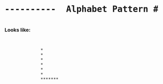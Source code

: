 

<pre><h1 align="center">----------  Alphabet Pattern #L  ----------</h1></pre>


### Looks like:

<pre>


              *
              *
              *
              *
              *
              *
              *******
         


</pre>

